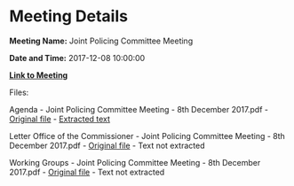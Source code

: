 # Meeting Details

**Meeting Name:** Joint Policing Committee Meeting

**Date and Time:** 2017-12-08 10:00:00

**[Link to Meeting](https://www.limerick.ie/council/whats-on/joint-policing-committee-meeting-1)**

Files: 

Agenda - Joint Policing Committee Meeting - 8th December 2017.pdf - [Original file](https://www.limerick.ie/sites/default/files/media/documents/2017-12/agenda.pdf) - [Extracted text](./Agenda%20-%C2%A0Joint%20Policing%20Committee%20Meeting%20-%208th%20December%202017.md)

Letter Office of the Commissioner - Joint Policing Committee Meeting - 8th December 2017.pdf - [Original file](https://www.limerick.ie/sites/default/files/media/documents/2017-12/letter%20office%20of%20commissioner.pdf) - Text not extracted

Working Groups - Joint Policing Committee Meeting - 8th December 2017.pdf - [Original file](https://www.limerick.ie/sites/default/files/media/documents/2017-12/working%20group.pdf) - Text not extracted


